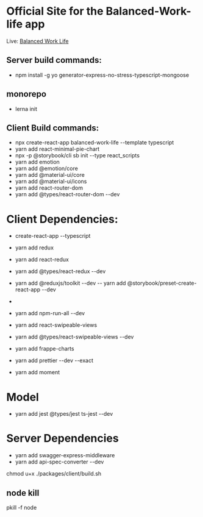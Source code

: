 # Official Site for the Balanced-Work-life app

Live: [Balanced Work Life](https://balanced-work-life.herokuapp.com)


## Server build commands:
- npm install -g yo generator-express-no-stress-typescript-mongoose

## monorepo
 - lerna init
## Client Build commands:
- npx create-react-app balanced-work-life --template typescript
- yarn add react-minimal-pie-chart
- npx -p @storybook/cli sb init --type react_scripts
- yarn add emotion
- yarn add @emotion/core
- yarn add @material-ui/core
- yarn add @material-ui/icons
- yarn add react-router-dom
- yarn add @types/react-router-dom --dev

# Client Dependencies:

- create-react-app --typescript
- yarn add redux
- yarn add react-redux
- yarn add @types/react-redux --dev
- yarn add @reduxjs/toolkit --dev
-- yarn add @storybook/preset-create-react-app --dev
-

- yarn add npm-run-all --dev
- yarn add react-swipeable-views
- yarn add @types/react-swipeable-views --dev
- yarn add frappe-charts
- yarn add prettier --dev --exact
- yarn add moment  

# Model
- yarn add jest @types/jest ts-jest --dev

# Server Dependencies

- yarn add swagger-express-middleware
- yarn add api-spec-converter --dev


chmod u+x ./packages/client/build.sh

## node kill
pkill -f node

